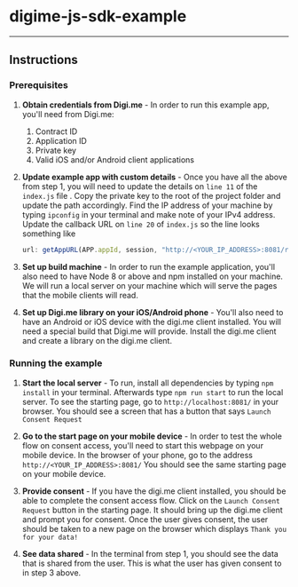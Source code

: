 # digime-js-sdk-example

---

## Instructions

### Prerequisites
1. **Obtain credentials from Digi.me** - In order to run this example app, you'll need from Digi.me:
    1. Contract ID
    2. Application ID
    3. Private key
    4. Valid iOS and/or Android client applications

2. **Update example app with custom details** - Once you have all the above from step 1, you will need to update the details on `line 11` of the `index.js` file . Copy the private key to the root of the project folder and update the path accordingly. Find the IP address of your machine by typing `ipconfig` in your terminal and make note of your IPv4 address. Update the callback URL on `line 20` of `index.js` so the line looks something like
    ```javascript
    url: getAppURL(APP.appId, session, "http://<YOUR_IP_ADDRESS>:8081/return?sessionId=" + session.sessionKey)
    ```

3. **Set up build machine** - In order to run the example application, you'll also need to have Node 8 or above and npm installed on your machine. We will run a local server on your machine which will serve the pages that the mobile clients will read.

4. **Set up Digi.me library on your iOS/Android phone** - You'll also need to have an Android or iOS device with the digi.me client installed. You will need a special build that Digi.me will provide. Install the digi.me client and create a library on the digi.me client.

### Running the example
1. **Start the local server** - To run, install all dependencies by typing `npm install` in your terminal. Afterwards type `npm run start` to run the local server. To see the starting page, go to `http://localhost:8081/` in your browser. You should see a screen that has a button that says `Launch Consent Request`

2. **Go to the start page on your mobile device** - In order to test the whole flow on consent access, you'll need to start this webpage on your mobile device. In the browser of your phone, go to the address `http://<YOUR_IP_ADDRESS>:8081/` You should see the same starting page on your mobile device.

3. **Provide consent** - If you have the digi.me client installed, you should be able to complete the consent access flow. Click on the `Launch Consent Request` button in the starting page. It should bring up the digi.me client and prompt you for consent. Once the user gives consent, the user should be taken to a new page on the browser which displays `Thank you for your data!`

4. **See data shared** - In the terminal from step 1, you should see the data that is shared from the user. This is what the user has given consent to in step 3 above.